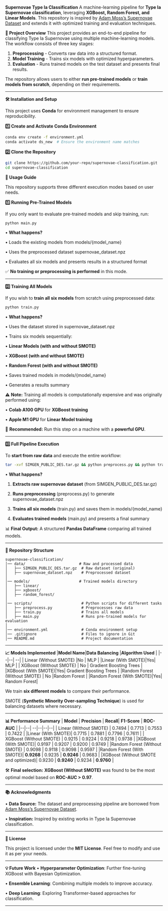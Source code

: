 **Supernovae Type Ia Classification**
A machine-learning pipeline for  **Type Ia Supernovae classification**, leveraging  **XGBoost, Random Forest, and Linear Models**. This repository is inspired by  [Adam Moss’s Supernovae Dataset](https://github.com/adammoss/supernovae)  and extends it with optimized training and evaluation techniques.

**📌 Project Overview**
This project provides an end-to-end pipeline for classifying Type Ia Supernovae using multiple machine-learning models. The workflow consists of three key stages:
1.  **Preprocessing**  - Converts raw data into a structured format.
2.  **Model Training**  - Trains six models with optimized hyperparameters.
3.  **Evaluation**  - Runs trained models on the test dataset and presents final results.

The repository allows users to either  **run pre-trained models**  or  **train models from scratch**, depending on their requirements.

----------

**🛠️ Installation and Setup**

This project uses  **Conda**  for environment management to ensure reproducibility.

**1️⃣ Create and Activate Conda Environment**

```bash
conda env create -f environment.yml
conda activate ds_new  # Ensure the environment name matches  
```

**2️⃣ Clone the Repository**
```bash
git clone https://github.com/your-repo/supernovae-classification.git
cd supernovae-classification
```
**🚀 Usage Guide**

  

This repository supports three different execution modes based on user needs.

  

**1️⃣ Running Pre-Trained Models**

  

If you only want to evaluate pre-trained models and skip training, run:
```bash
python main.py
```

• **What happens?**

•  Loads the existing models from  models/{model_name}

•  Uses the preprocessed dataset  supernovae_dataset.npz

•  Evaluates all six models and presents results in a structured format

  

✅ **No training or preprocessing is performed** in this mode.

----------

**2️⃣ Training All Models**

  

If you wish to  **train all six models**  from scratch using preprocessed data:

```bash
python train.py
```
• **What happens?**

•  Uses the dataset stored in  supernovae_dataset.npz

•  Trains six models sequentially:

• **Linear Models (with and without SMOTE)**

• **XGBoost (with and without SMOTE)**

• **Random Forest (with and without SMOTE)**

•  Saves trained models in  models/{model_name}

•  Generates a results summary

  

⚠️  **Note:**  Training all models is computationally expensive and was originally performed using:

• **Colab A100 GPU** for **XGBoost training**

• **Apple M1 GPU** for **Linear Model training**

  

🚀  **Recommended:**  Run this step on a machine with a  **powerful GPU**.

----------

**3️⃣ Full Pipeline Execution**

  

To  **start from raw data**  and execute the entire workflow:

```bash
tar -xvf SIMGEN_PUBLIC_DES.tar.gz && python preprocess.py && python train.py && python main.py
```
• **What happens?**

1. **Extracts raw supernovae dataset** (from SIMGEN_PUBLIC_DES.tar.gz)

2. **Runs preprocessing** (preprocess.py) to generate supernovae_dataset.npz

3. **Trains all six models** (train.py) and saves them in models/{model_name}

4.  **Evaluates trained models**  (main.py) and presents a final summary

  

📊  **Final Output:**  A structured  **Pandas DataFrame**  comparing all trained models.

----------

**📂 Repository Structure**

```
supernovae-classification/
│── data/                        # Raw and processed data
│   ├── SIMGEN_PUBLIC_DES.tar.gz  # Raw dataset (original)
│   ├── supernovae_dataset.npz    # Preprocessed dataset
│
│── models/                      # Trained models directory
│   ├── linear/
│   ├── xgboost/
│   ├── random_forest/
│
│── scripts/                      # Python scripts for different tasks
│   ├── preprocess.py             # Preprocesses raw data
│   ├── train.py                  # Trains all models
│   ├── main.py                   # Runs pre-trained models for evaluation
│
│── environment.yml               # Conda environment setup
│── .gitignore                    # Files to ignore in Git
│── README.md                     # Project documentation
```
----------

**📈 Models Implemented**
|**Model Name**|**Data Balancing**  |**Algorithm Used** |
|--|--| --|
| Linear (Without SMOTE) |No  | MLP |
|Linear (With SMOTE)|Yes| MLP |
| XGBoost (Without SMOTE) | No | Gradient Boosting Trees |
|XGBoost (With SMOTE)|Yes| Gradient Boosting Trees |
|Random Forest (Without SMOTE)  | No |Random Forest |
|Random Forest (With SMOTE)|Yes| Random Forest|

  

We train  **six different models**  to compare their performance.

SMOTE (**Synthetic Minority Over-sampling Technique**) is used for balancing datasets where necessary.

----------

**📊 Performance Summary**
| **Model** | **Precision** | **Recall**| **F1-Score** | **ROC-AUC** |
|--|--| --|--|--|--|
| Linear (Without SMOTE) | 0.7494 | 0.7713 | 0.7553 | 0.7422 | 
|Linear (With SMOTE)| 0.7715 | 0.7881 | 0.7796 | 0.7611 | 
| XGBoost (Without SMOTE) | 0.9215 | 0.9224 | 0.9218 | 0.9738 | 
|XGBoost (With SMOTE)| 0.9197 | 0.9207 | 0.9200 | 0.9749 | 
|Random Forest (Without SMOTE)  | 0.9098  | 0.9118 | 0.9098 | 0.9597 | 
|Random Forest (With SMOTE)| **0.9268** | 0.9235 | **0.9246** | 0.9683 | 
|XGBoost (Without SMOTE and optimized)| 0.9230 | **0.9240** | 0.9234 | **0.9760** |

🛠  **Final selection:**  **XGBoost (Without SMOTE)**  was found to be the most optimal model based on  **ROC-AUC > 0.97**.

----------

**📚 Acknowledgments**

•  **Data Source:**  The dataset and preprocessing pipeline are borrowed from  [Adam Moss’s Supernovae Dataset](https://github.com/adammoss/supernovae).

•  **Inspiration:**  Inspired by existing works in Type Ia Supernovae classification.

----------

**📜 License**

  

This project is licensed under the  **MIT License**. Feel free to modify and use it as per your needs.

----------

**💡 Future Work**
•  **Hyperparameter Optimization**: Further fine-tuning XGBoost with Bayesian Optimization.

•  **Ensemble Learning**: Combining multiple models to improve accuracy.

•  **Deep Learning**: Exploring Transformer-based approaches for classification.

----------
